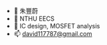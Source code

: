 - 🎃 朱豐蔚
- 🏫 NTHU EECS
- 🌱 IC design, MOSFET analysis
- 📫 david117787@gmail.com

<!---
FW1212/FW1212 is a ✨ special ✨ repository because its `README.md` (this file) appears on your GitHub profile.
You can click the Preview link to take a look at your changes.
--->
